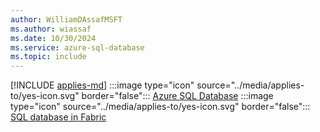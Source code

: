 ```yaml
---
author: WilliamDAssafMSFT
ms.author: wiassaf
ms.date: 10/30/2024
ms.service: azure-sql-database
ms.topic: include
---
```


[!INCLUDE [applies-md](applies-md.md)] :::image type="icon" source="../media/applies-to/yes-icon.svg" border="false"::: [Azure SQL Database](/sql/sql-server/sql-docs-navigation-guide#applies-to) :::image type="icon" source="../media/applies-to/yes-icon.svg" border="false"::: [SQL database in Fabric](/sql/sql-server/sql-docs-navigation-guide#applies-to)